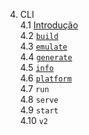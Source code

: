 4. CLI  
4.1 [Introdução](./4a-intro.md)  
4.2 [`build`](./4b-build.md)  
4.3 [`emulate`](./4c-emulate.md)  
4.4 [`generate`](./4d-generate.md)   
4.5 [`info`](./4e-info.md)  
4.6 [`platform`](./4f-platform.md)  
4.7 `run`  
4.8 `serve`  
4.9 `start`  
4.10 `v2`  
